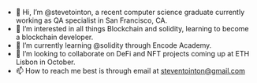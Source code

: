 - 👋 Hi, I’m @stevetointon, a recent computer science graduate currently working as QA specialist in San Francisco, CA. 
- 👀 I’m interested in all things Blockchain and solidity, learning to become a blockchain developer. 
- 🌱 I’m currently learning @solidity through Encode Academy. 
- 💞️ I’m looking to collaborate on DeFi and NFT projects coming up at ETH Lisbon in October. 
- 📫 How to reach me best is through email at steventointon@gmail.com


